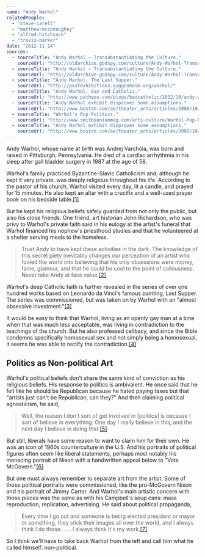 ```yaml
---
name: "Andy Warhol"
relatedPeople:
  - "steve-carell"
  - "matthew-mcconaughey"
  - "alfred-hitchcock"
  - "travis-barker"
date: "2012-11-14"
sources:
  - sourceTitle: "Andy Warhol – Transubstantiating the Culture."
    sourceUrl: "http://oldarchive.godspy.com/culture/Andy-Warhol-Transubstantiating-the-Culture.cfm.html"
  - sourceTitle: "Andy Warhol – Transubstantiating the Culture."
    sourceUrl: "http://oldarchive.godspy.com/culture/Andy-Warhol-Transubstantiating-the-Culture.cfm.html"
  - sourceTitle: "Andy Warhol: The Last Supper."
    sourceUrl: "http://pastexhibitions.guggenheim.org/warhol/"
  - sourceTitle: "Andy Warhol, Gay and Catholic."
    sourceUrl: "http://www.patheos.com/blogs/badcatholic/2012/10/andy-warhol-gay-and-catholic.html"
  - sourceTitle: "Andy Warhol exhibit disproves some assumptions."
    sourceUrl: "http://www.boston.com/ae/theater_arts/articles/2008/10/07/debating_the_political_artistry_of_a_pop_icon/?page=full"
  - sourceTitle: "Warhol's Pop Politics."
    sourceUrl: "http://www.smithsonianmag.com/arts-culture/Warhol-Pop-Politics.html"
  - sourceTitle: "Andy Warhol exhibit disproves some assumptions."
    sourceUrl: "http://www.boston.com/ae/theater_arts/articles/2008/10/07/debating_the_political_artistry_of_a_pop_icon/?page=full"
---
```


Andy Warhol, whose name at birth was Andrej Varchola, was born and raised in Pittsburgh, Pennsylvania. He died of a cardiac arrhythmia in his sleep after gall bladder surgery in 1987 at the age of 58.

Warhol's family practiced Byzantine-Slavic Catholicism and, although he kept it very private, was deeply religious throughout his life. According to the pastor of his church, Warhol visited every day, lit a candle, and prayed for 15 minutes. He also kept an altar with a crucifix and a well-used prayer book on his bedside table.<a class="source-citation" href="http://oldarchive.godspy.com/culture/Andy-Warhol-Transubstantiating-the-Culture.cfm.html" title="Andy Warhol – Transubstantiating the Culture.">[1]</a>

But he kept his religious beliefs safely guarded from not only the public, but also his close friends. One friend, art historian John Richardson, who was privy to Warhol's private faith said in his eulogy at the artist's funeral that Warhol financed his nephew's priesthood studies and that he volunteered at a shelter serving meals to the homeless.

>Trust Andy to have kept these activities in the dark. The knowledge of this secret piety inevitably changes our perception of an artist who fooled the world into believing that his only obsessions were money, fame, glamour, and that he could be cool to the point of callousness. Never take Andy at face value.<a class="source-citation" href="http://oldarchive.godspy.com/culture/Andy-Warhol-Transubstantiating-the-Culture.cfm.html" title="Andy Warhol – Transubstantiating the Culture.">[2]</a>

Warhol's deep Catholic faith is further revealed in the series of over one hundred works based on Leonardo da Vinci's famous painting, Last Supper. The series was commissioned, but was taken on by Warhol with an "almost obsessive investment."<a class="source-citation" href="http://pastexhibitions.guggenheim.org/warhol/" title="Andy Warhol: The Last Supper.">[3]</a>

It would be easy to think that Warhol, living as an openly gay man at a time when that was much less acceptable, was living in contradiction to the teachings of the church. But he also professed celibacy, and since the Bible condemns specifically homosexual sex and not simply being a homosexual, it seems he was able to rectify the contradiction.<a class="source-citation" href="http://www.patheos.com/blogs/badcatholic/2012/10/andy-warhol-gay-and-catholic.html" title="Andy Warhol, Gay and Catholic.">[4]</a>

## Politics as Non-political Art

Warhol's political beliefs don't share the same kind of conviction as his religious beliefs. His response to politics is ambivalent. He once said that he felt like he should be Republican because he hated paying taxes but that "artists just can't be Republican, can they?" And then claiming political agnosticism, he said,

>Well, the reason I don't sort of get involved in [politics] is because I sort of believe in everything. One day I really believe in this, and the next day I believe in doing that.<a class="source-citation" href="http://www.boston.com/ae/theater_arts/articles/2008/10/07/debating_the_political_artistry_of_a_pop_icon/?page=full" title="Andy Warhol exhibit disproves some assumptions.">[5]</a>

But still, liberals have some reason to want to claim him for their own. He was an icon of 1960s counterculture in the U.S. And his portraits of political figures often seem like liberal statements, perhaps most notably his menacing portrait of Nixon with a handwritten appeal below to "Vote McGovern."<a class="source-citation" href="http://www.smithsonianmag.com/arts-culture/Warhol-Pop-Politics.html" title="Warhol&apos;s Pop Politics.">[6]</a>

But one must always remember to separate art from the artist. Some of those political portraits were commissioned, like the pro-McGovern Nixon and his portrait of Jimmy Carter. And Warhol's main artistic concern with those pieces was the same as with his Campbell's soup cans: mass reproduction, replication, advertising. He said about political propaganda,

>Every time I go out and someone is being elected president or mayor or something, they stick their images all over the world, and I always think I do those. . . . I always think it's my work.<a class="source-citation" href="http://www.boston.com/ae/theater_arts/articles/2008/10/07/debating_the_political_artistry_of_a_pop_icon/?page=full" title="Andy Warhol exhibit disproves some assumptions.">[7]</a>

So I think we'll have to take back Warhol from the left and call him what he called himself: non-political.
